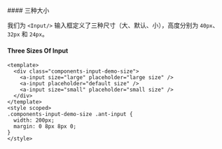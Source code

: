 <cn>
#### 三种大小 

我们为 `<Input/>` 输入框定义了三种尺寸（大、默认、小），高度分别为 `40px`、`32px` 和 `24px`。
</cn>
<us>
#### Three Sizes Of Input
</us>

```tpl
<template>
  <div class="components-input-demo-size">
    <a-input size="large" placeholder="large size" />
    <a-input placeholder="default size" />
    <a-input size="small" placeholder="small size" />
  </div>
</template>
<style scoped>
.components-input-demo-size .ant-input {
  width: 200px;
  margin: 0 8px 8px 0;
}
</style>
```